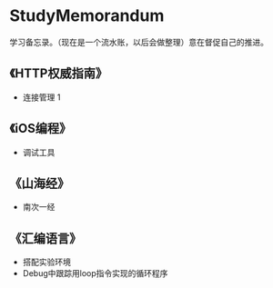 # StudyMemorandum
学习备忘录。（现在是一个流水账，以后会做整理）意在督促自己的推进。

## 《HTTP权威指南》
- 连接管理 1
  

## 《iOS编程》
- 调试工具

## 《山海经》
- 南次一经

## 《汇编语言》
- 搭配实验环境
- Debug中跟踪用loop指令实现的循环程序
